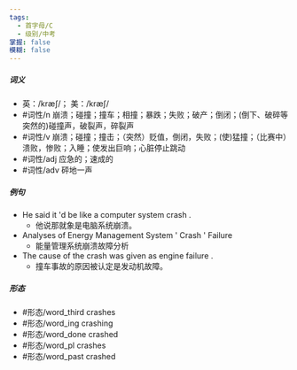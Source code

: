 ```yaml
---
tags:
  - 首字母/C
  - 级别/中考
掌握: false
模糊: false
---
```

##### 词义
- 英：/kræʃ/； 美：/kræʃ/
- #词性/n  崩溃；碰撞；撞车；相撞；暴跌；失败；破产；倒闭；(倒下、破碎等突然的)碰撞声，破裂声，碎裂声
- #词性/v  崩溃；碰撞；撞击；（突然）贬值，倒闭，失败；(使)猛撞；（比赛中）溃败，惨败；入睡；使发出巨响；心脏停止跳动
- #词性/adj  应急的；速成的
- #词性/adv  砰地一声
##### 例句
- He said it 'd be like a computer system crash .
	- 他说那就象是电脑系统崩溃。
- Analyses of Energy Management System ' Crash ' Failure
	- 能量管理系统崩溃故障分析
- The cause of the crash was given as engine failure .
	- 撞车事故的原因被认定是发动机故障。
##### 形态
- #形态/word_third crashes
- #形态/word_ing crashing
- #形态/word_done crashed
- #形态/word_pl crashes
- #形态/word_past crashed
